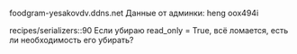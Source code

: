foodgram-yesakovdv.ddns.net
Данные от админки:
heng
oox494i

recipes/serializers::90 
Если убираю read_only = True, всё ломается, есть ли необходимость его убирать?
